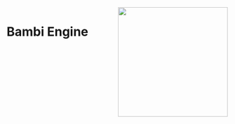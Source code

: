 <img src="https://s3-us-west-2.amazonaws.com/bambi-data/bambi-engine.png" width="250" align="right">

# Bambi Engine

